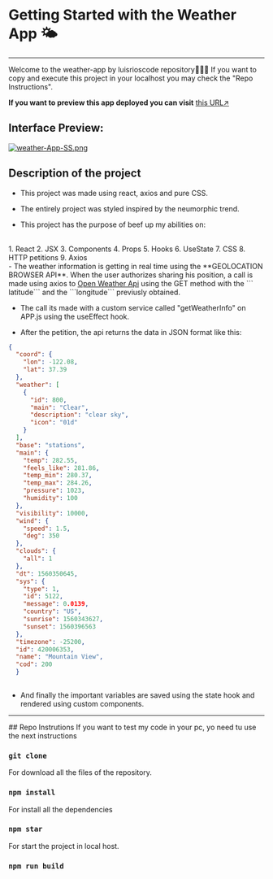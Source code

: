 # Getting Started with the Weather App 🌤️
<hr>
Welcome to the weather-app by luisrioscode repository👨🏻‍💻 If you want to copy and execute this project in your localhost you may check the "Repo Instructions".

**If you want to preview this app deployed you can visit** <a href="https://weatherapp-byluisrioscode.netlify.app/">this URL↗️</a> 

## Interface Preview:
[![weather-App-SS.png](https://i.postimg.cc/J7dRjyfM/weather-App-SS.png)](https://postimg.cc/fkm4NbWr)

## Description of the project
- This project was made using react, axios and pure CSS.

- The entirely project was styled inspired by the neumorphic trend.

- This project has the purpose of beef up my abilities on:
<br/>
    1. React
    2. JSX
    3. Components
    4. Props
    5. Hooks
    6. UseState
    7. CSS
    8. HTTP petitions
    9. Axios
<br/>
- The weather information is getting in real time using the **GEOLOCATION BROWSER API**. When the user authorizes sharing his position, a call is made using axios to <a href="https://openweathermap.org/api">Open Weather Api</a> using the GET method with the ``` latitude``` and the ```longitude``` previusly obtained.

- The call its made with a custom service called "getWeatherInfo" on APP.js using the useEffect hook.

- After the  petition, the api returns the data in JSON format like this:

```JSON                        
{
  "coord": {
    "lon": -122.08,
    "lat": 37.39
  },
  "weather": [
    {
      "id": 800,
      "main": "Clear",
      "description": "clear sky",
      "icon": "01d"
    }
  ],
  "base": "stations",
  "main": {
    "temp": 282.55,
    "feels_like": 281.86,
    "temp_min": 280.37,
    "temp_max": 284.26,
    "pressure": 1023,
    "humidity": 100
  },
  "visibility": 10000,
  "wind": {
    "speed": 1.5,
    "deg": 350
  },
  "clouds": {
    "all": 1
  },
  "dt": 1560350645,
  "sys": {
    "type": 1,
    "id": 5122,
    "message": 0.0139,
    "country": "US",
    "sunrise": 1560343627,
    "sunset": 1560396563
  },
  "timezone": -25200,
  "id": 420006353,
  "name": "Mountain View",
  "cod": 200
  }                         
                        
```

- And finally the important variables are saved using the state hook and rendered using custom components.

<hr>
## Repo Instrutions
If you want to test my code in your pc, yo need tu use the next instructions  

### `git clone`
For download all the files of the repository.
### `npm install`
For install all the dependencies
### `npm star`
For start the project in local host.

### `npm run build`
